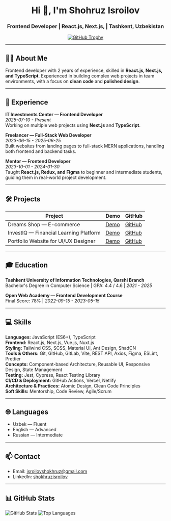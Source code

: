 <h1 align="center">Hi 👋, I'm Shohruz Isroilov</h1>
<h3 align="center">Frontend Developer | React.js, Next.js, | Tashkent, Uzbekistan</h3>

<p align="center">
  <a href="https://github-profile-trophy.vercel.app/?username=shokhruzisroilov"><img src="https://github-profile-trophy.vercel.app/?username=shokhruzisroilov" alt="GitHub Trophy" /></a>
</p>

---

## 👨‍💻 About Me
Frontend developer with 2 years of experience, skilled in **React.js, Next.js, and TypeScript**. Experienced in building complex web projects in team environments, with a focus on **clean code** and **polished design**.

---

## 🚀 Experience

**IT Investments Center — Frontend Developer**  
*2025-07-10 - Present*  
Working on multiple web projects using **Next.js** and **TypeScript**.

**Freelancer — Full-Stack Web Developer**  
*2023-06-15 - 2025-06-25*  
Built websites from landing pages to full-stack MERN applications, handling both frontend and backend tasks.

**Mentor — Frontend Developer**  
*2023-10-01 - 2024-01-30*  
Taught **React.js, Redux, and Figma** to beginner and intermediate students, guiding them in real-world project development.

---

## 🛠 Projects

| Project | Demo | GitHub |
|---------|------|--------|
| Dreams Shop — E-commerce | [Demo](https://dreamsshop-demo-link.com) | [GitHub](https://github.com/shokhruzisroilov/dreams-shop) |
| InvestlQ — Financial Learning Platform | [Demo](https://investlq-demo-link.com) | [GitHub](https://github.com/shokhruzisroilov/investlq) |
| Portfolio Website for UI/UX Designer | [Demo](https://portfolio-demo-link.com) | [GitHub](https://github.com/shokhruzisroilov/uiux-portfolio) |

---

## 🎓 Education

**Tashkent University of Information Technologies, Qarshi Branch**  
Bachelor's Degree in Computer Science | GPA: 4.4 / 4.6 | *2021 - 2025*

**Open Web Academy — Frontend Development Course**  
Final Score: 78% | *2022-09-15 - 2023-05-15*

---

## 💻 Skills

**Languages:** JavaScript (ES6+), TypeScript  
**Frontend:** React.js, Next.js, Vue.js, Nuxt.js  
**Styling:** Tailwind CSS, SCSS, Material UI, Ant Design, ShadCN  
**Tools & Others:** Git, GitHub, GitLab, Vite, REST API, Axios, Figma, ESLint, Prettier  
**Concepts:** Component-based Architecture, Reusable UI, Responsive Design, State Management  
**Testing:** Jest, Cypress, React Testing Library  
**CI/CD & Deployment:** GitHub Actions, Vercel, Netlify  
**Architecture & Practices:** Atomic Design, Clean Code Principles  
**Soft Skills:** Mentorship, Code Review, Agile/Scrum

---

## 🌐 Languages
- Uzbek — Fluent  
- English — Advanced  
- Russian — Intermediate  

---

## 📫 Contact
- Email: isroilovshokhruz@gmail.com  
- LinkedIn: [shokhruzisroilov](https://www.linkedin.com/in/shokhruzisroilov/) 

---

## 📊 GitHub Stats
<p align="left">
  <img src="https://github-readme-stats.vercel.app/api?username=shokhruzisroilov&show_icons=true&theme=radical" alt="GitHub Stats" />
  <img src="https://github-readme-stats.vercel.app/api/top-langs?username=shokhruzisroilov&show_icons=true&layout=compact&theme=radical" alt="Top Languages" />
</p>
